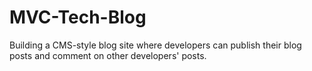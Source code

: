 # MVC-Tech-Blog
Building a CMS-style blog site where developers can publish their blog posts and comment on other developers' posts.
